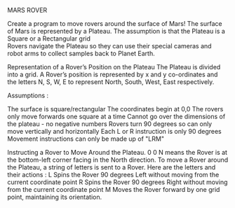 MARS ROVER

Create a program to move rovers around the surface of Mars! 
The surface of Mars is represented by a Plateau. The assumption is that the Plateau is a Square or a Rectangular grid  
Rovers navigate the Plateau so they can use their special cameras and robot arms to collect samples back to Planet Earth.

Representation of a Rover’s Position on the Plateau
The Plateau is divided into a grid. A Rover’s position is represented by x and y co-ordinates and 
the letters N, S, W, E to represent North, South, West, East respectively.

Assumptions :

The surface is square/rectangular
The coordinates begin at 0,0
The rovers only move forwards one square at a time
Cannot go over the dimensions  of the plateau - no negative numbers
Rovers turn 90 degrees so can only move vertically and horizontally
Each L or R instruction is only 90 degrees
Movement instructions can only be made up of "LRM"

Instructing a Rover to Move Around the Plateau.
0 0 N means the Rover is at the bottom-left corner facing in the North direction.
To move a Rover around the Plateau, a string of letters is sent to a Rover. 
Here are the letters and their actions :
L Spins the Rover 90 degrees Left without moving from the current coordinate point
R Spins the Rover 90 degrees Right without moving from the current coordinate point
M Moves the Rover forward by one grid point, maintaining its orientation.